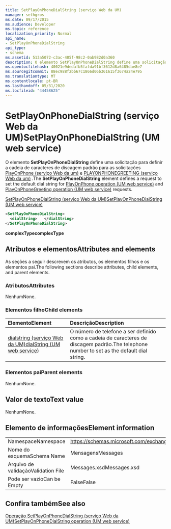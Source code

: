 ```yaml
---
title: SetPlayOnPhoneDialString (serviço Web da UM)
manager: sethgros
ms.date: 09/17/2015
ms.audience: Developer
ms.topic: reference
localization_priority: Normal
api_name:
- SetPlayOnPhoneDialString
api_type:
- schema
ms.assetid: 513a5072-c3ac-405f-98c2-0ab982d0a360
description: O elemento SetPlayOnPhoneDialString define uma solicitação para definir a cadeia de caracteres de discagem padrão para as solicitações PlayOnPhone (serviço Web da UM) e PlayOnPhoneGreeting (serviço Web da UM).
ms.openlocfilehash: 40021e9dedafb5fafda91bf3612d8a6485dae8e7
ms.sourcegitcommit: 88ec988f2bb67c1866d06b361615f3674a24e795
ms.translationtype: MT
ms.contentlocale: pt-BR
ms.lasthandoff: 05/31/2020
ms.locfileid: "44458625"
---
```

# <a name="setplayonphonedialstring-um-web-service"></a><span data-ttu-id="21ab6-103">SetPlayOnPhoneDialString (serviço Web da UM)</span><span class="sxs-lookup"><span data-stu-id="21ab6-103">SetPlayOnPhoneDialString (UM web service)</span></span>

<span data-ttu-id="21ab6-104">O elemento **SetPlayOnPhoneDialString** define uma solicitação para definir a cadeia de caracteres de discagem padrão para as solicitações [PlayOnPhone (serviço Web da um)](playonphone-operation-um-web-service.md) e [PLAYONPHONEGREETING (serviço Web da um)](playonphonegreeting-operation-um-web-service.md) .</span><span class="sxs-lookup"><span data-stu-id="21ab6-104">The **SetPlayOnPhoneDialString** element defines a request to set the default dial string for [PlayOnPhone operation (UM web service)](playonphone-operation-um-web-service.md) and [PlayOnPhoneGreeting operation (UM web service)](playonphonegreeting-operation-um-web-service.md) requests.</span></span> 
  
[<span data-ttu-id="21ab6-105">SetPlayOnPhoneDialString (serviço Web da UM)</span><span class="sxs-lookup"><span data-stu-id="21ab6-105">SetPlayOnPhoneDialString (UM web service)</span></span>](setplayonphonedialstring-um-web-service.md)
  
```xml
<SetPlayOnPhoneDialString>
  <dialString>   </dialString>
</SetPlayOnPhoneDialString>
```

 <span data-ttu-id="21ab6-106">**complexType**</span><span class="sxs-lookup"><span data-stu-id="21ab6-106">**complexType**</span></span>
## <a name="attributes-and-elements"></a><span data-ttu-id="21ab6-107">Atributos e elementos</span><span class="sxs-lookup"><span data-stu-id="21ab6-107">Attributes and elements</span></span>

<span data-ttu-id="21ab6-108">As seções a seguir descrevem os atributos, os elementos filhos e os elementos pai.</span><span class="sxs-lookup"><span data-stu-id="21ab6-108">The following sections describe attributes, child elements, and parent elements.</span></span>
  
### <a name="attributes"></a><span data-ttu-id="21ab6-109">Atributos</span><span class="sxs-lookup"><span data-stu-id="21ab6-109">Attributes</span></span>

<span data-ttu-id="21ab6-110">Nenhum</span><span class="sxs-lookup"><span data-stu-id="21ab6-110">None.</span></span>
  
### <a name="child-elements"></a><span data-ttu-id="21ab6-111">Elementos filho</span><span class="sxs-lookup"><span data-stu-id="21ab6-111">Child elements</span></span>

|<span data-ttu-id="21ab6-112">**Elemento**</span><span class="sxs-lookup"><span data-stu-id="21ab6-112">**Element**</span></span>|<span data-ttu-id="21ab6-113">**Descrição**</span><span class="sxs-lookup"><span data-stu-id="21ab6-113">**Description**</span></span>|
|:-----|:-----|
|[<span data-ttu-id="21ab6-114">dialstring (serviço Web da UM)</span><span class="sxs-lookup"><span data-stu-id="21ab6-114">dialString (UM web service)</span></span>](dialstring-um-web-service.md) <br/> |<span data-ttu-id="21ab6-115">O número de telefone a ser definido como a cadeia de caracteres de discagem padrão.</span><span class="sxs-lookup"><span data-stu-id="21ab6-115">The telephone number to set as the default dial string.</span></span>  <br/> |
   
### <a name="parent-elements"></a><span data-ttu-id="21ab6-116">Elementos pai</span><span class="sxs-lookup"><span data-stu-id="21ab6-116">Parent elements</span></span>

<span data-ttu-id="21ab6-117">Nenhum</span><span class="sxs-lookup"><span data-stu-id="21ab6-117">None.</span></span>
  
## <a name="text-value"></a><span data-ttu-id="21ab6-118">Valor de texto</span><span class="sxs-lookup"><span data-stu-id="21ab6-118">Text value</span></span>

<span data-ttu-id="21ab6-119">Nenhum</span><span class="sxs-lookup"><span data-stu-id="21ab6-119">None.</span></span>
  
## <a name="element-information"></a><span data-ttu-id="21ab6-120">Elemento de informações</span><span class="sxs-lookup"><span data-stu-id="21ab6-120">Element information</span></span>

|||
|:-----|:-----|
|<span data-ttu-id="21ab6-121">Namespace</span><span class="sxs-lookup"><span data-stu-id="21ab6-121">Namespace</span></span>  <br/> |https://schemas.microsoft.com/exchange/services/2006/messages  <br/> |
|<span data-ttu-id="21ab6-122">Nome do esquema</span><span class="sxs-lookup"><span data-stu-id="21ab6-122">Schema Name</span></span>  <br/> |<span data-ttu-id="21ab6-123">Mensagens</span><span class="sxs-lookup"><span data-stu-id="21ab6-123">Messages</span></span>  <br/> |
|<span data-ttu-id="21ab6-124">Arquivo de validação</span><span class="sxs-lookup"><span data-stu-id="21ab6-124">Validation File</span></span>  <br/> |<span data-ttu-id="21ab6-125">Messages.xsd</span><span class="sxs-lookup"><span data-stu-id="21ab6-125">Messages.xsd</span></span>  <br/> |
|<span data-ttu-id="21ab6-126">Pode ser vazio</span><span class="sxs-lookup"><span data-stu-id="21ab6-126">Can be Empty</span></span>  <br/> |<span data-ttu-id="21ab6-127">False</span><span class="sxs-lookup"><span data-stu-id="21ab6-127">False</span></span>  <br/> |
   
## <a name="see-also"></a><span data-ttu-id="21ab6-128">Confira também</span><span class="sxs-lookup"><span data-stu-id="21ab6-128">See also</span></span>



[<span data-ttu-id="21ab6-129">Operação SetPlayOnPhoneDialString (serviço Web da UM)</span><span class="sxs-lookup"><span data-stu-id="21ab6-129">SetPlayOnPhoneDialString operation (UM web service)</span></span>](setplayonphonedialstring-operation-um-web-service.md)

